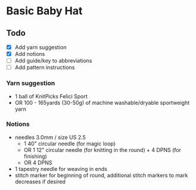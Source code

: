 # Basic Baby Hat

## Todo

- [x] Add yarn suggestion
- [x] Add notions
- [ ] Add guide/key to abbreviations
- [ ] Add pattern instructions

### Yarn suggestion
* 1 ball of KnitPicks Felici Sport
* OR 100 - 165yards (30-50g) of machine washable/dryable sportweight yarn

### Notions
* needles 3.0mm / size US 2.5
  * 1 40" circular needle (for magic loop)
  * OR 1 12" circular needle (for knitting in the round) + 4 DPNS (for finishing)
  * OR 4 DPNS
* 1 tapestry needle for weaving in ends
* stitch marker for beginning of round, additional stitch markers to mark decreases if desired
